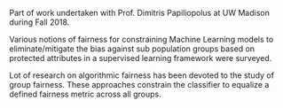 Part of work undertaken with Prof. Dimitris Papiliopolus at UW Madison during Fall 2018. 

Various notions of fairness for constraining Machine Learning models to eliminate/mitigate the bias against sub population groups based on protected attributes in a supervised learning framework were surveyed.

Lot of research on algorithmic fairness has been devoted to the study of group fairness. These approaches constrain the classifier to equalize a defined fairness metric across all groups. 
